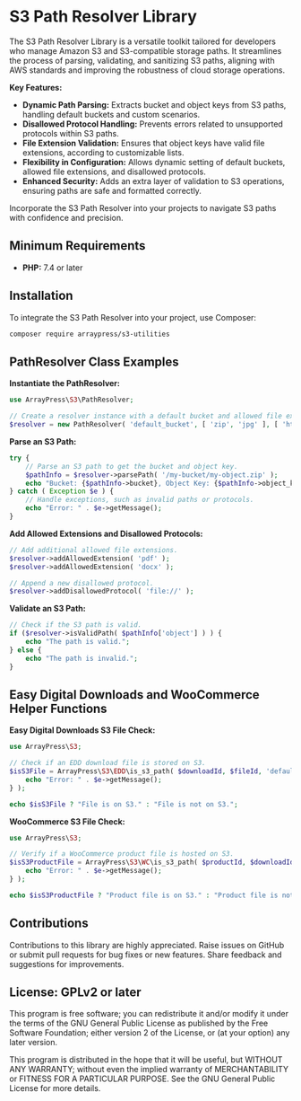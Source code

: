 # S3 Path Resolver Library

The S3 Path Resolver Library is a versatile toolkit tailored for developers who manage Amazon S3 and S3-compatible storage paths. It streamlines the process of parsing, validating, and sanitizing S3 paths, aligning with AWS standards and improving the robustness of cloud storage operations.

**Key Features:**

- **Dynamic Path Parsing:** Extracts bucket and object keys from S3 paths, handling default buckets and custom scenarios.
- **Disallowed Protocol Handling:** Prevents errors related to unsupported protocols within S3 paths.
- **File Extension Validation:** Ensures that object keys have valid file extensions, according to customizable lists.
- **Flexibility in Configuration:** Allows dynamic setting of default buckets, allowed file extensions, and disallowed protocols.
- **Enhanced Security:** Adds an extra layer of validation to S3 operations, ensuring paths are safe and formatted correctly.

Incorporate the S3 Path Resolver into your projects to navigate S3 paths with confidence and precision.

## Minimum Requirements

- **PHP:** 7.4 or later

## Installation

To integrate the S3 Path Resolver into your project, use Composer:

```bash
composer require arraypress/s3-utilities
```

## PathResolver Class Examples

**Instantiate the PathResolver:**

```php
use ArrayPress\S3\PathResolver;

// Create a resolver instance with a default bucket and allowed file extensions.
$resolver = new PathResolver( 'default_bucket', [ 'zip', 'jpg' ], [ 'http://' ] );
```

**Parse an S3 Path:**

```php
try {
    // Parse an S3 path to get the bucket and object key.
    $pathInfo = $resolver->parsePath( '/my-bucket/my-object.zip' );
    echo "Bucket: {$pathInfo->bucket}, Object Key: {$pathInfo->object_key}";
} catch ( Exception $e ) {
    // Handle exceptions, such as invalid paths or protocols.
    echo "Error: " . $e->getMessage();
}
```

**Add Allowed Extensions and Disallowed Protocols:**

```php
// Add additional allowed file extensions.
$resolver->addAllowedExtension( 'pdf' );
$resolver->addAllowedExtension( 'docx' );

// Append a new disallowed protocol.
$resolver->addDisallowedProtocol( 'file://' );
```

**Validate an S3 Path:**

```php
// Check if the S3 path is valid.
if ($resolver->isValidPath( $pathInfo['object'] ) ) {
    echo "The path is valid.";
} else {
    echo "The path is invalid.";
}
```

## Easy Digital Downloads and WooCommerce Helper Functions

**Easy Digital Downloads S3 File Check:**

```php
use ArrayPress\S3;

// Check if an EDD download file is stored on S3.
$isS3File = ArrayPress\S3\EDD\is_s3_path( $downloadId, $fileId, 'default_bucket', [ 'zip' ], [ 'http://', 'https://' ], function ($e) {
    echo "Error: " . $e->getMessage();
} );

echo $isS3File ? "File is on S3." : "File is not on S3.";
```

**WooCommerce S3 File Check:**

```php
use ArrayPress\S3;

// Verify if a WooCommerce product file is hosted on S3.
$isS3ProductFile = ArrayPress\S3\WC\is_s3_path( $productId, $downloadId, 'default_bucket', [ 'pdf' ], [ 'http://', 'https://' ], function ($e) {
    echo "Error: " . $e->getMessage();
} );

echo $isS3ProductFile ? "Product file is on S3." : "Product file is not on S3.";
```

## Contributions

Contributions to this library are highly appreciated. Raise issues on GitHub or submit pull requests for bug
fixes or new features. Share feedback and suggestions for improvements.

## License: GPLv2 or later

This program is free software; you can redistribute it and/or modify it under the terms of the GNU General Public
License as published by the Free Software Foundation; either version 2 of the License, or (at your option) any later
version.

This program is distributed in the hope that it will be useful, but WITHOUT ANY WARRANTY; without even the implied
warranty of MERCHANTABILITY or FITNESS FOR A PARTICULAR PURPOSE. See the GNU General Public License for more details.